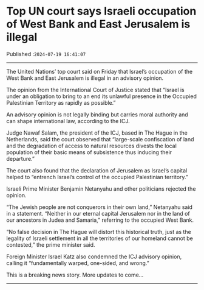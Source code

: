 # Top UN court says Israeli occupation of West Bank and East Jerusalem is illegal

Published :`2024-07-19 16:41:07`

---

The United Nations’ top court said on Friday that Israel’s occupation of the West Bank and East Jerusalem is illegal in an advisory opinion.

The opinion from the International Court of Justice stated that “Israel is under an obligation to bring to an end its unlawful presence in the Occupied Palestinian Territory as rapidly as possible.”

An advisory opinion is not legally binding but carries moral authority and can shape international law, according to the ICJ.

Judge Nawaf Salam, the president of the ICJ, based in The Hague in the Netherlands, said the court observed that “large-scale confiscation of land and the degradation of access to natural resources divests the local population of their basic means of subsistence thus inducing their departure.”

The court also found that the declaration of Jerusalem as Israel’s capital helped to “entrench Israel’s control of the occupied Palestinian territory.”

Israeli Prime Minister Benjamin Netanyahu and other politicians rejected the opinion.

“The Jewish people are not conquerors in their own land,” Netanyahu said in a statement. “Neither in our eternal capital Jerusalem nor in the land of our ancestors in Judea and Samaria,” referring to the occupied West Bank.

“No false decision in The Hague will distort this historical truth, just as the legality of Israeli settlement in all the territories of our homeland cannot be contested,” the prime minister said.

Foreign Minister Israel Katz also condemned the ICJ advisory opinion, calling it “fundamentally warped, one-sided, and wrong.”

This is a breaking news story. More updates to come…

---

